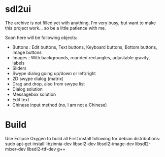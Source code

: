 sdl2ui
======

The archive is not filled yet with anything. I'm very busy, but want to make this project work... so be a little patience with me.

Soon here will be following objects:
- Buttons : Edit buttons, Text buttons, Keyboard buttons, Bottom buttons, Image buttons
- Images : With backgrounds, rounded rectangles, adjustable gravity, labels
- Sliders
- Swype dialog going up/down or left/right
- 2D swype dialog (matrix)
- Drag and drop, also from swype list
- Dialog solution
- Messagebox solution
- Edit text
- Chinese input method (no, I am not a Chinese)

Build
=====
Use Eclipse Oxygen to build all
First install following for debian distributions:
sudo apt-get install libzinnia-dev libsdl2-dev libsdl2-image-dev libsdl2-mixer-dev libsdl2-ttf-dev g++

